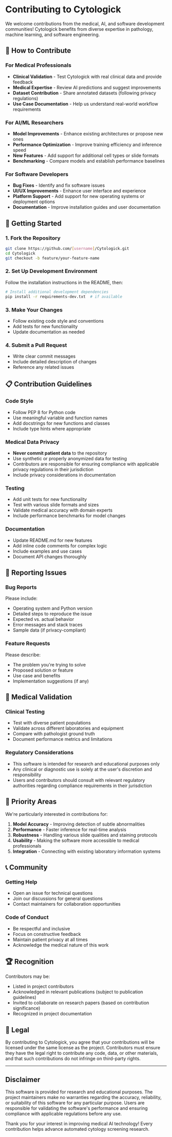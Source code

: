 # Contributing to Cytologick

We welcome contributions from the medical, AI, and software development communities! Cytologick benefits from diverse expertise in pathology, machine learning, and software engineering.

## 🤝 How to Contribute

### For Medical Professionals
- **Clinical Validation** - Test Cytologick with real clinical data and provide feedback
- **Medical Expertise** - Review AI predictions and suggest improvements
- **Dataset Contribution** - Share annotated datasets (following privacy regulations)
- **Use Case Documentation** - Help us understand real-world workflow requirements

### For AI/ML Researchers
- **Model Improvements** - Enhance existing architectures or propose new ones
- **Performance Optimization** - Improve training efficiency and inference speed
- **New Features** - Add support for additional cell types or slide formats
- **Benchmarking** - Compare models and establish performance baselines

### For Software Developers
- **Bug Fixes** - Identify and fix software issues
- **UI/UX Improvements** - Enhance user interface and experience
- **Platform Support** - Add support for new operating systems or deployment options
- **Documentation** - Improve installation guides and user documentation

## 🚀 Getting Started

### 1. Fork the Repository
```bash
git clone https://github.com/[username]/Cytologick.git
cd Cytologick
git checkout -b feature/your-feature-name
```

### 2. Set Up Development Environment
Follow the installation instructions in the README, then:
```bash
# Install additional development dependencies
pip install -r requirements-dev.txt  # if available
```

### 3. Make Your Changes
- Follow existing code style and conventions
- Add tests for new functionality
- Update documentation as needed

### 4. Submit a Pull Request
- Write clear commit messages
- Include detailed description of changes
- Reference any related issues

## 📋 Contribution Guidelines

### Code Style
- Follow PEP 8 for Python code
- Use meaningful variable and function names
- Add docstrings for new functions and classes
- Include type hints where appropriate

### Medical Data Privacy
- **Never commit patient data** to the repository
- Use synthetic or properly anonymized data for testing
- Contributors are responsible for ensuring compliance with applicable privacy regulations in their jurisdiction
- Include privacy considerations in documentation

### Testing
- Add unit tests for new functionality
- Test with various slide formats and sizes
- Validate medical accuracy with domain experts
- Include performance benchmarks for model changes

### Documentation
- Update README.md for new features
- Add inline code comments for complex logic
- Include examples and use cases
- Document API changes thoroughly

## 🐛 Reporting Issues

### Bug Reports
Please include:
- Operating system and Python version
- Detailed steps to reproduce the issue
- Expected vs. actual behavior
- Error messages and stack traces
- Sample data (if privacy-compliant)

### Feature Requests
Please describe:
- The problem you're trying to solve
- Proposed solution or feature
- Use case and benefits
- Implementation suggestions (if any)

## 🏥 Medical Validation

### Clinical Testing
- Test with diverse patient populations
- Validate across different laboratories and equipment
- Compare with pathologist ground truth
- Document performance metrics and limitations

### Regulatory Considerations
- This software is intended for research and educational purposes only
- Any clinical or diagnostic use is solely at the user's discretion and responsibility
- Users and contributors should consult with relevant regulatory authorities regarding compliance requirements in their jurisdiction

## 🎯 Priority Areas

We're particularly interested in contributions for:

1. **Model Accuracy** - Improving detection of subtle abnormalities
2. **Performance** - Faster inference for real-time analysis
3. **Robustness** - Handling various slide qualities and staining protocols
4. **Usability** - Making the software more accessible to medical professionals
5. **Integration** - Connecting with existing laboratory information systems

## 📞 Community

### Getting Help
- Open an issue for technical questions
- Join our discussions for general questions
- Contact maintainers for collaboration opportunities

### Code of Conduct
- Be respectful and inclusive
- Focus on constructive feedback
- Maintain patient privacy at all times
- Acknowledge the medical nature of this work

## 🏆 Recognition

Contributors may be:
- Listed in project contributors
- Acknowledged in relevant publications (subject to publication guidelines)
- Invited to collaborate on research papers (based on contribution significance)
- Recognized in project documentation

## 📜 Legal

By contributing to Cytologick, you agree that your contributions will be licensed under the same license as the project. Contributors must ensure they have the legal right to contribute any code, data, or other materials, and that such contributions do not infringe on third-party rights.

---

## Disclaimer

This software is provided for research and educational purposes. The project maintainers make no warranties regarding the accuracy, reliability, or suitability of this software for any particular purpose. Users are responsible for validating the software's performance and ensuring compliance with applicable regulations before any use.

Thank you for your interest in improving medical AI technology! Every contribution helps advance automated cytology screening research.